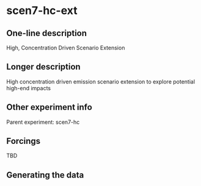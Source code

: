 <!--- This file contains a number of sections -->
<!--- They are bounded by comments like this -->
<!--- Do not edit these sections by hand -->
<!--- Start title -->
# scen7-hc-ext
<!--- End title -->

## One-line description

<!--- Start one-line-description -->
High, Concentration Driven Scenario Extension
<!--- End one-line-description -->

## Longer description

<!--- Start longer-description -->
High concentration driven emission scenario extension to explore potential high-end impacts
<!--- End longer-description -->

## Other experiment info

<!--- Start other-experiment-info -->
Parent experiment: scen7-hc
<!--- End other-experiment-info -->

## Forcings

<!--- Start forcings -->
TBD
<!--- End forcings -->

## Generating the data

<!--- TODO: auto-generate this -->
